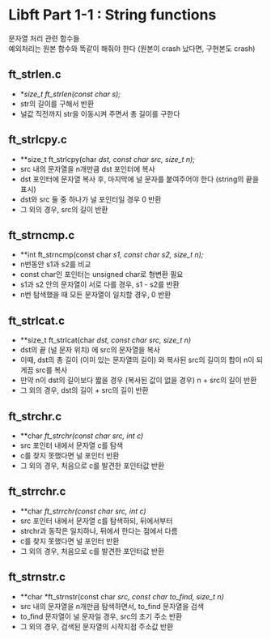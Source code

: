 # Libft Part 1-1 : String functions
문자열 처리 관련 함수들  
예외처리는 원본 함수와 똑같이 해줘야 한다 (원본이 crash 났다면, 구현본도 crash)  

## ft_strlen.c
- **size_t	ft_strlen(const char *s);**
- str의 길이를 구해서 반환
- 널값 직전까지 str을 이동시켜 주면서 총 길이를 구한다

## ft_strlcpy.c
- **size_t	ft_strlcpy(char *dst, const char *src, size_t n);**
- src 내의 문자열을 n개만큼 dst 포인터에 복사
- dst 포인터에 문자열 복사 후, 마지막에 널 문자를 붙여주어야 한다 (string의 끝을 표시)
- dst와 src 둘 중 하나가 널 포인터일 경우 0 반환
- 그 외의 경우, src의 길이 반환

## ft_strncmp.c
- **int		ft_strncmp(const char *s1, const char *s2, size_t n);**
- n번동안 s1과 s2를 비교
- const char인 포인터는 unsigned char로 형변환 필요
- s1과 s2 안의 문자열이 서로 다를 경우, s1 - s2를 반환
- n번 탐색했을 때 모든 문자열이 일치할 경우, 0 반환

## ft_strlcat.c
- **size_t	ft_strlcat(char *dst, const char *src, size_t n)**
- dst의 끝 (널 문자 위치) 에 src의 문자열을 복사
- 이때, dst의 총 길이 (이미 있는 문자열의 길이) 와 복사된 src의 길이의 합이 n이 되게끔 src를 복사
- 만약 n이 dst의 길이보다 짧을 경우 (복사된 값이 없을 경우) n + src의 길이 반환
- 그 외의 경우, dst의 길이 + src의 길이 반환

## ft_strchr.c
- **char	*ft_strchr(const char *src, int c)**
- src 포인터 내에서 문자열 c를 탐색
- c를 찾지 못했다면 널 포인터 반환
- 그 외의 경우, 처음으로 c를 발견한 포인터값 반환

## ft_strrchr.c
- **char	*ft_strrchr(const char *src, int c)**
- src 포인터 내에서 문자열 c를 탐색하되, 뒤에서부터
- strchr과 동작은 일치하나, 뒤에서 한다는 점에서 다름
- c를 찾지 못했다면 널 포인터 반환
- 그 외의 경우, 처음으로 c를 발견한 포인터값 반환

## ft_strnstr.c
- **char	*ft_strnstr(const char *src, const char *to_find, size_t n)**
- src 내의 문자열을 n개만큼 탐색하면서, to_find 문자열을 검색
- to_find 문자열이 널 문자일 경우, src의 초기 주소 반환
- 그 외의 경우, 검색된 문자열의 시작지점 주소값 반환